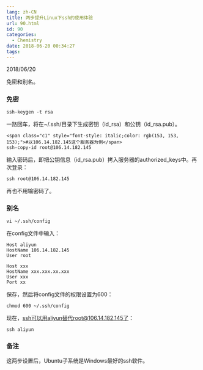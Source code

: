 ```yaml
---
lang: zh-CN
title: 两步提升Linux下ssh的使用体验
url: 90.html
id: 90
categories:
  - Chemistry
date: 2018-06-20 00:34:27
tags:
---
```


2018/06/20

免密和别名。
<!--more-->

### 免密

    ssh-keygen -t rsa

一路回车，将在~/.ssh/目录下生成密钥（id\_rsa）和公钥（id\_rsa.pub）。

    <span class="c1" style="font-style: italic;color: rgb(153, 153, 153);">#以106.14.182.145这个服务器为例</span>
    ssh-copy-id root@106.14.182.145

输入密码后，即把公钥信息（id\_rsa.pub）拷入服务器的authorized\_keys中。再次登录：

    ssh root@106.14.182.145

再也不用输密码了。

### 别名

    vi ~/.ssh/config

在config文件中输入：

    Host aliyun
    HostName 106.14.182.145
    User root
      
    Host xxx
    HostName xxx.xxx.xx.xxx
    User xxx
    Port xx

保存，然后将config文件的权限设置为600：

    chmod 600 ~/.ssh/config

现在，ssh可以用aliyun替代root@106.14.182.145了：

    ssh aliyun

### 备注

这两步设置后，Ubuntu子系统是Windows最好的ssh软件。
